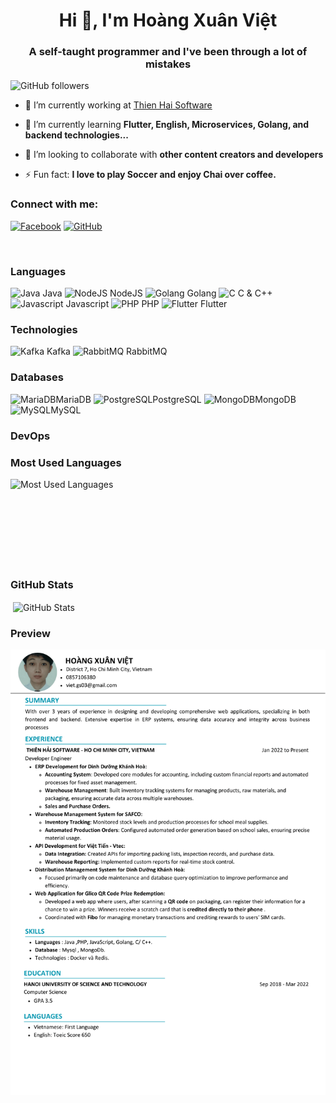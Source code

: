 <h1 align="center">Hi 👋, I'm Hoàng Xuân Việt</h1>
<h3 align="center">A self-taught programmer and I've been through a lot of mistakes</h3>

![GitHub followers](https://img.shields.io/github/followers/vietgs03?logo=GitHub&style=for-the-badge)

- 🔭 I’m currently working at [Thien Hai Software](https://thienhaisoft.com/)

- 🌱 I’m currently learning **Flutter, English, Microservices, Golang, and backend technologies...**

- 👯 I’m looking to collaborate with **other content creators and developers**

- ⚡ Fun fact: **I love to play Soccer and enjoy Chai over coffee.**

### Connect with me:

<a href="https://www.facebook.com/profile.php?id=100015130367871" target="blank"><img src="https://cdn.jsdelivr.net/npm/simple-icons@3.0.1/icons/facebook.svg" alt="Facebook" height="22" width="22" /></a>
<a href="https://github.com/vietgs03" target="blank"><img src="https://cdn.jsdelivr.net/npm/simple-icons@3.0.1/icons/github.svg" alt="GitHub" height="22" width="22" /></a>

<br />

### Languages

<p align="left">
<img src="https://encrypted-tbn0.gstatic.com/images?q=tbn:ANd9GcQ8RqEyY_NcfNEHeOZW4ZeLhkWpUN2dgaM8cQ&usqp=CAU" alt="Java" width="22" height="22"/> Java
<img src="https://nodejs.org/static/images/logo.svg" alt="NodeJS" width="22" height="22"/> NodeJS
<img src="https://encrypted-tbn0.gstatic.com/images?q=tbn:ANd9GcTKVTflN4obalHE47jL8WAuTTwnTKhffRxCDw&usqp=CAU" alt="Golang" width="22" height="22"/> Golang
<img src="https://www.programiz.com/sites/all/themes/programiz/assets/c.svg" alt="C" width="22" height="22"/> C & C++
<img src="https://encrypted-tbn0.gstatic.com/images?q=tbn:ANd9GcSGwMYfXwqnJjxmBkBXmO2le8N8smCqT-84vQ&usqp=CAU" alt="Javascript" width="22" height="22"/> Javascript
<img src="https://www.php.net//images/logos/new-php-logo.svg" alt="PHP" width="22" height="22"/> PHP
<img src="https://www.vectorlogo.zone/logos/flutterio/flutterio-icon.svg" alt="Flutter" width="22" height="22"/> Flutter

### Technologies
<img src="https://encrypted-tbn0.gstatic.com/images?q=tbn:ANd9GcRMpcmpYt4fJjsJ1V-MptAANqXO_4J7v0n2zw&usqp=CAU" alt="Kafka" width="22" height="22"/> Kafka
<img src="https://www.rabbitmq.com/img/logo-rabbitmq.svg" alt="RabbitMQ" width="22" height="22"/> RabbitMQ

### Databases
<img src="https://mariadb.org/wp-content/themes/twentynineteen-child/icons/mariadb_org_rgb_h.svg" alt="MariaDB" width="22" height="22"/>MariaDB
<img src="https://www.postgresql.org/media/img/about/press/elephant.png" alt="PostgreSQL" width="22" height="22"/>PostgreSQL
<img src="https://webimages.mongodb.com/_com_assets/cms/kuzt9r42or1fxvlq2-Meta_Generic.png" alt="MongoDB" width="22" height="22"/>MongoDB
<img src="https://www.vectorlogo.zone/logos/mysql/mysql-ar21.svg" alt="MySQL" width="22" height="22"/>MySQL

### DevOps
<!-- Add your DevOps skills here -->

### Most Used Languages
<p><img align="left" src="https://github-readme-stats.vercel.app/api/top-langs/?username=vietgs03&layout=compact&hide=html" alt="Most Used Languages" /></p>
<br>
<br>
<br>
<br>
<br>
<br>
<br>
<br>

### GitHub Stats
<p>&nbsp;<img align="center" src="https://github-readme-stats.vercel.app/api?username=vietgs03&show_icons=true" alt="GitHub Stats" /></p>

### Preview
![Resume Screenshot](download.png)

